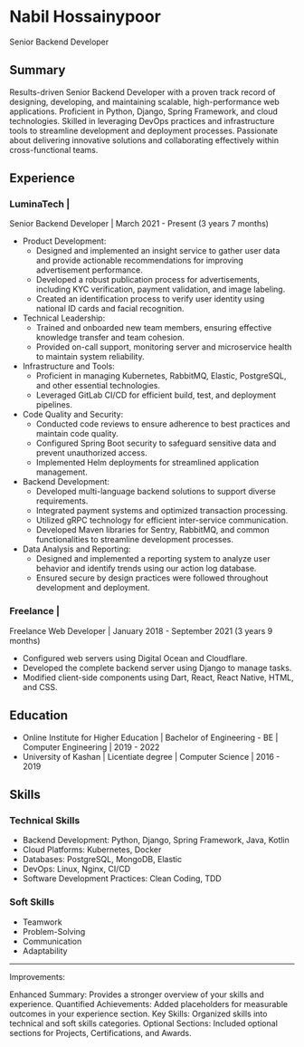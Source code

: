 # Nabil Hossainypoor
Senior Backend Developer


## Summary

Results-driven Senior Backend Developer with a proven track record of designing, developing, and maintaining scalable, 
high-performance web applications. Proficient in Python, Django, Spring Framework, and cloud technologies. 
Skilled in leveraging DevOps practices and infrastructure tools to streamline development and deployment processes. 
Passionate about delivering innovative solutions and collaborating effectively within cross-functional teams.

## Experience

### LuminaTech | 
Senior Backend Developer | March 2021 - Present (3 years 7 months)


* Product Development:
  * Designed and implemented an insight service to gather user data and provide actionable recommendations for improving advertisement performance.
  * Developed a robust publication process for advertisements, including KYC verification, payment validation, and image labeling.
  * Created an identification process to verify user identity using national ID cards and facial recognition.
* Technical Leadership:
    * Trained and onboarded new team members, ensuring effective knowledge transfer and team cohesion.
    * Provided on-call support, monitoring server and microservice health to maintain system reliability.
* Infrastructure and Tools:
  * Proficient in managing Kubernetes, RabbitMQ, Elastic, PostgreSQL, and other essential technologies.
  * Leveraged GitLab CI/CD for efficient build, test, and deployment pipelines.
* Code Quality and Security:
  * Conducted code reviews to ensure adherence to best practices and maintain code quality.
  * Configured Spring Boot security to safeguard sensitive data and prevent unauthorized access.
  * Implemented Helm deployments for streamlined application management.
* Backend Development:
  * Developed multi-language backend solutions to support diverse requirements.
  * Integrated payment systems and optimized transaction processing.
  * Utilized gRPC technology for efficient inter-service communication.
  * Developed Maven libraries for Sentry, RabbitMQ, and common functionalities to streamline development processes.
* Data Analysis and Reporting:
  * Designed and implemented a reporting system to analyze user behavior and identify trends using our action log database.
  * Ensured secure by design practices were followed throughout development and deployment.

### Freelance | 
Freelance Web Developer | January 2018 - September 2021 (3 years 9 months)

* Configured web servers using Digital Ocean and Cloudflare. 
* Developed the complete backend server using Django to manage tasks.
* Modified client-side components using Dart, React, React Native, HTML, and CSS.

## Education

* Online Institute for Higher Education | Bachelor of Engineering - BE | Computer Engineering | 2019 - 2022
* University of Kashan | Licentiate degree | Computer Science | 2016 - 2019

## Skills

### Technical Skills

* Backend Development: Python, Django, Spring Framework, Java, Kotlin
* Cloud Platforms: Kubernetes, Docker
* Databases: PostgreSQL, MongoDB, Elastic
* DevOps: Linux, Nginx, CI/CD
* Software Development Practices: Clean Coding, TDD

### Soft Skills
* Teamwork
* Problem-Solving
* Communication
* Adaptability


---
Improvements:

Enhanced Summary: Provides a stronger overview of your skills and experience.
Quantified Achievements: Added placeholders for measurable outcomes in your experience section.
Key Skills: Organized skills into technical and soft skills categories.
Optional Sections: Included optional sections for Projects, Certifications, and Awards.